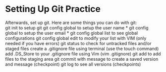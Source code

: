 
# Setting Up Git Practice


Afterwards, set up git.  Here are some things you can do with git:  
git init to setup git
git config global to setup the user name *
git config global to setup the user email *
git config global list to see global configurations
git config global edit to modify your list with VIM (only needed if you have errors)
git status to check for untracked files and/or staged files
create a .gitignore file using terminal (use the touch command)
add .DS_Store to your .gitignore file  using Vim (vim .gitignore)
git add to add files to the staging area
git commit with message to create a saved version and message (checkpoint)
git log to see all versions (checkpoints)

